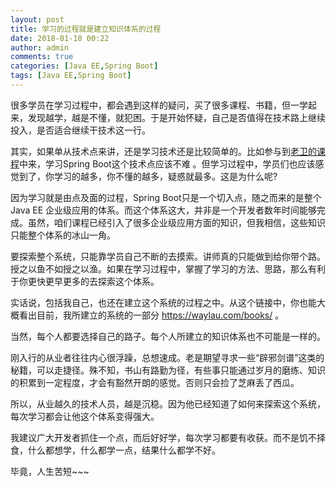 ```yaml
---
layout: post
title: 学习的过程就是建立知识体系的过程
date: 2018-01-10 00:22
author: admin
comments: true
categories: [Java EE,Spring Boot]
tags: [Java EE,Spring Boot]
---
```


很多学员在学习过程中，都会遇到这样的疑问，买了很多课程、书籍，但一学起来，发现越学，越是不懂，就犯困。于是开始怀疑，自己是否值得在技术路上继续投入，是否适合继续干技术这一行。

<!-- more -->

其实，如果单从技术点来讲，还是学习技术还是比较简单的。比如参与到[老卫的课程](https://waylau.com/spring-boot-blog-video-release/)中来，学习Spring Boot这个技术点应该不难 。但学习过程中，学员们也应该感觉到了，你学习的越多，你不懂的越多，疑惑就最多。这是为什么呢?

因为学习就是由点及面的过程，Spring Boot只是一个切入点，随之而来的是整个 Java EE 企业级应用的体系。而这个体系这大，并非是一个开发者数年时间能够完成。虽然，咱们课程已经引入了很多企业级应用方面的知识，但我相信，这些知识只能整个体系的冰山一角。

要探索整个系统，只能靠学员自己不断的去摸索。讲师真的只能做到给你带个路。授之以鱼不如授之以渔。如果在学习过程中，掌握了学习的方法、思路，那么有利于你更快更早更多的去探索这个体系。

实话说，包括我自己，也还在建立这个系统的过程之中。从这个链接中，你也能大概看出目前，我所建立的系统的一部分 <https://waylau.com/books/> 。


当然，每个人都要选择自己的路子。每个人所建立的知识体系也不可能是一样的。


刚入行的从业者往往内心很浮躁，总想速成。老是期望寻求一些“辟邪剑谱”这类的秘籍，可以走捷径。殊不知，书山有路勤为径，有些事只能通过岁月的磨练、知识的积累到一定程度，才会有豁然开朗的感觉。否则只会捡了芝麻丢了西瓜。

所以，从业越久的技术人员，越是沉稳。因为他已经知道了如何来探索这个系统，每次学习都会让他这个体系变得强大。

我建议广大开发者抓住一个点，而后好好学，每次学习都要有收获。而不是饥不择食，什么都想学，什么都学一点，结果什么都学不好。

毕竟，人生苦短~~~

